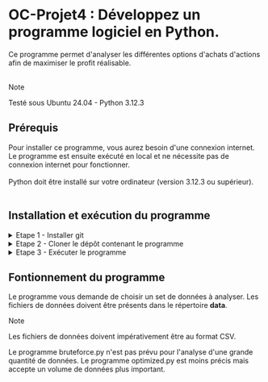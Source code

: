 # OC-Projet4 : Développez un programme logiciel en Python.

Ce programme permet d'analyser les différentes options d'achats d'actions afin de maximiser le profit réalisable.<br>
<br>
> [!NOTE]
> Testé sous Ubuntu 24.04 - Python 3.12.3

## Prérequis

Pour installer ce programme, vous aurez besoin d'une connexion internet. Le programme est ensuite exécuté en local et ne nécessite pas de connexion internet pour fonctionner.<br>
<br>
Python doit être installé sur votre ordinateur (version 3.12.3 ou supérieur).<br>
<br>

## Installation et exécution du programme

<details>
<summary>Etape 1 - Installer git</summary><br>

Pour télécharger ce programme, vérifiez que git est bien installé sur votre ordinateur.<br>
Vous pouvez l'installer en suivant les instructions fournies sur le site [git-scm.com](https://git-scm.com/book/fr/v2/D%C3%A9marrage-rapide-Installation-de-Git)

</details>

<details>
<summary>Etape 2 - Cloner le dépôt contenant le programme</summary><br>


Utilisez la commande suivante :

``git clone https://github.com/Guillaume-Gillon/OC_Projet7.git``

</details>

<details>
<summary>Etape 3 - Exécuter le programme</summary><br>

Pour exécuter le programme bruteforce, tapez la commande <br>
``python3 bruteforce.py``

Pour exécuter le programme optimisé, tapez la commande <br>
``python3 optimized.py``

</details>

## Fontionnement du programme

Le programme vous demande de choisir un set de données à analyser.
Les fichiers de données doivent être présents dans le répertoire **data**.

> [!NOTE]
> Les fichiers de données doivent impérativement être au format CSV.

Le programme bruteforce.py n'est pas prévu pour l'analyse d'une grande quantité de données.
Le programme optimized.py est moins précis mais accepte un volume de données plus important.
